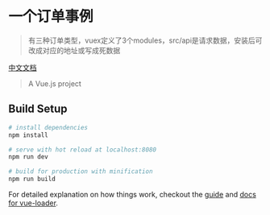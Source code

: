 # 一个订单事例

> 有三种订单类型，vuex定义了3个modules，src/api是请求数据，安装后可改成对应的地址或写成死数据

[中文文档](https://vuefe.cn/)

> A Vue.js project

## Build Setup

``` bash
# install dependencies
npm install

# serve with hot reload at localhost:8080
npm run dev

# build for production with minification
npm run build
```

For detailed explanation on how things work, checkout the [guide](http://vuejs-templates.github.io/webpack/) and [docs for vue-loader](http://vuejs.github.io/vue-loader).

